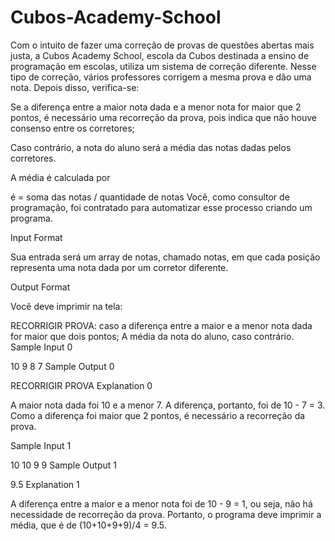 # Cubos-Academy-School
Com o intuito de fazer uma correção de provas de questões abertas mais justa, a Cubos Academy School, escola da Cubos destinada a ensino de programação em escolas, utiliza um sistema de correção diferente.
Nesse tipo de correção, vários professores corrigem a mesma prova e dão uma nota. Depois disso, verifica-se:

Se a diferença entre a maior nota dada e a menor nota for maior que 2 pontos, é necessário uma recorreção da prova, pois indica que não houve consenso entre os corretores;

Caso contrário, a nota do aluno será a média das notas dadas pelos corretores.

A média é calculada por

é = soma das notas / quantidade de notas
Você, como consultor de programação, foi contratado para automatizar esse processo criando um programa.

Input Format

Sua entrada será um array de notas, chamado notas, em que cada posição representa uma nota dada por um corretor diferente.

Output Format

Você deve imprimir na tela:

RECORRIGIR PROVA: caso a diferença entre a maior e a menor nota dada for maior que dois pontos;
A média da nota do aluno, caso contrário.
Sample Input 0

10 9 8 7
Sample Output 0

RECORRIGIR PROVA
Explanation 0

A maior nota dada foi 10 e a menor 7. A diferença, portanto, foi de 10 - 7 = 3. Como a diferença foi maior que 2 pontos, é necessário a recorreção da prova.

Sample Input 1

10 10 9 9
Sample Output 1

9.5
Explanation 1

A diferença entre a maior e a menor nota foi de 10 - 9 = 1, ou seja, não há necessidade de recorreção da prova. Portanto, o programa deve imprimir a média, que é de (10+10+9+9)/4 = 9.5.
